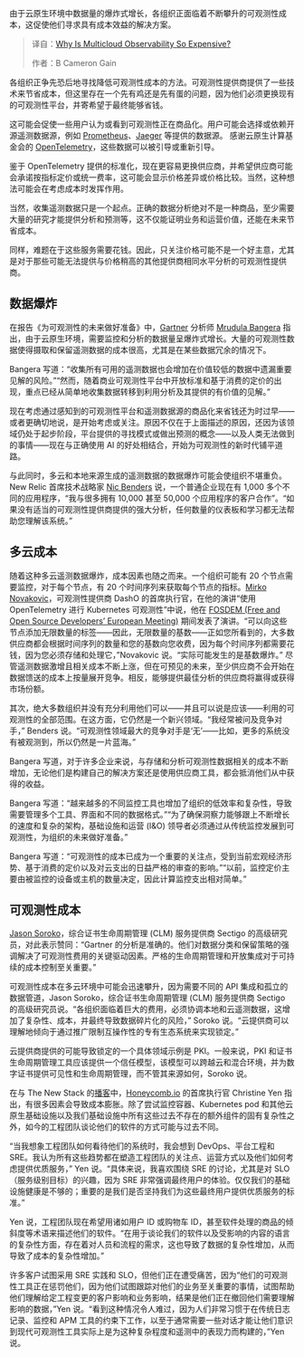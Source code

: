 
<!--
title: 为什么多云可观测性如此昂贵？
cover: https://cdn.thenewstack.io/media/2025/03/7dbf2cb8-money-42955_1280.png
-->

由于云原生环境中数据量的爆炸式增长，各组织正面临着不断攀升的可观测性成本，这促使他们寻求具有成本效益的解决方案。

> 译自：[Why Is Multicloud Observability So Expensive?](https://thenewstack.io/why-is-multicloud-observability-so-expensive/)
> 
> 作者：B Cameron Gain

各组织正争先恐后地寻找降低可观测性成本的方法。可观测性提供商提供了一些技术来节省成本，但这里存在一个先有鸡还是先有蛋的问题，因为他们必须更换现有的可观测性平台，并寄希望于最终能够省钱。

这可能会促使一些用户认为或看到可观测性正在商品化。用户可能会选择或依赖开源遥测数据源，例如 [Prometheus](https://thenewstack.io/creating-a-path-for-prometheus-success/)、[Jaeger](https://thenewstack.io/jaeger-vs-zipkin-battle-of-the-open-source-tracing-tools/) 等提供的数据源。 感谢云原生计算基金会的 [OpenTelemetry](https://thenewstack.io/opentelemetry-whats-new-with-the-second-biggest-cncf-project/)，这些数据可以被引导或重新引导。

鉴于 OpenTelemetry 提供的标准化，现在更容易更换供应商，并希望供应商可能会承诺按指标定价或统一费率，这可能会显示价格差异或价格比较。当然，这种想法可能会在考虑成本时发挥作用。

当然，收集遥测数据只是一个起点。正确的数据分析绝对不是一种商品，至少需要大量的研究才能提供分析和预测等，这不仅能证明业务和运营价值，还能在未来节省成本。

同样，难题在于这些服务需要花钱。因此，只关注价格可能不是一个好主意，尤其是对于那些可能无法提供与价格稍高的其他提供商相同水平分析的可观测性提供商。

## 数据爆炸

在报告《为可观测性的未来做好准备》中，[Gartner](http://www.gartner.com) 分析师 [Mrudula Bangera](https://www.linkedin.com/in/mrudula-bangera-a4989933) 指出，由于云原生环境，需要监控和分析的数据量呈爆炸式增长。大量的可观测性数据使得摄取和保留遥测数据的成本很高，尤其是在某些数据冗余的情况下。

Bangera 写道：“收集所有可用的遥测数据也会增加在价值较低的数据中遗漏重要见解的风险。”“然而，随着商业可观测性平台中开放标准和基于消费的定价的出现，重点已经从简单地收集数据转移到利用分析及其提供的有价值的见解。”

现在考虑通过感知到的可观测性平台和遥测数据源的商品化来省钱还为时过早——或者更确切地说，是开始考虑或关注。原因不仅在于上面描述的原因，还因为该领域仍处于起步阶段，平台提供的寻找模式或做出预测的概念——以及人类无法做到的事情——现在与正确使用 AI 的好处相结合，开始为可观测性的新时代铺平道路。

与此同时，多云和本地来源生成的遥测数据的数据爆炸可能会使组织不堪重负。New Relic 首席技术战略家 [Nic Benders](https://www.linkedin.com/in/benders/) 说，一个普通企业现在有 1,000 多个不同的应用程序，“我与很多拥有 10,000 甚至 50,000 个应用程序的客户合作”。“如果没有适当的可观测性提供商提供的强大分析，任何数量的仪表板和学习都无法帮助您理解该系统。”

## 多云成本

随着这种多云遥测数据爆炸，成本因素也随之而来。一个组织可能有 20 个节点需要监控，对于每个节点，有 20 个时间序列来获取每个节点的指标。[Mirko Novakovic](https://www.linkedin.com/in/mirkonovakovic/?originalSubdomain=de)，可观测性提供商 DashO 的首席执行官，在他的演讲“使用 OpenTelemetry 进行 Kubernetes 可观测性”中说，他在 [FOSDEM (Free and Open Source Developers’ European Meeting)](https://fosdem.org/) 期间发表了演讲。“可以向这些节点添加无限数量的标签——因此，无限数量的基数——正如您所看到的，大多数供应商都会根据时间序列的数量和您的基数向您收费，因为每个时间序列都需要花钱，因为您必须存储和处理它，”Novakovic 说。“实际可能发生的是基数爆炸。”
尽管遥测数据激增且相关成本不断上涨，但在可预见的未来，至少供应商不会开始在数据馈送的成本上按量展开竞争。相反，能够提供最佳分析的供应商将赢得或获得市场份额。

其次，绝大多数组织并没有充分利用他们可以——并且可以说是应该——利用的可观测性的全部范围。在这方面，它仍然是一个新兴领域。“我经常被问及竞争对手，” Benders 说。“可观测性领域最大的竞争对手是‘无’——比如，更多的系统没有被观测到，所以仍然是一片蓝海。”

Bangera 写道，对于许多企业来说，与存储和分析可观测性数据相关的成本不断增加，无论他们是构建自己的解决方案还是使用供应商工具，都会抵消他们从中获得的收益。

Bangera 写道：“越来越多的不同监控工具也增加了组织的低效率和复杂性，导致需要管理多个工具、界面和不同的数据格式。”“为了确保洞察力能够跟上不断增长的速度和复杂的架构，基础设施和运营 (I&O) 领导者必须通过从传统监控发展到可观测性，为组织的未来做好准备。”

Bangera 写道：“可观测性的成本已成为一个重要的关注点，受到当前宏观经济形势、基于消费的定价以及对云支出的日益严格的审查的影响。”“以前，监控定价主要由被监控的设备或主机的数量决定，因此计算监控支出相对简单。”

## 可观测性成本

[Jason Soroko](https://www.sectigo.com/contributors/jason-soroko)，综合证书生命周期管理 (CLM) 服务提供商 Sectigo 的高级研究员，对此表示赞同：“Gartner 的分析是准确的。他们对数据分类和保留策略的强调解决了可观测性费用的关键驱动因素。严格的生命周期管理和开放集成对于可持续的成本控制至关重要。”

可观测性成本在多云环境中可能会迅速攀升，因为需要不同的 API 集成和孤立的数据管道，Jason Soroko，综合证书生命周期管理 (CLM) 服务提供商 Sectigo 的高级研究员说。“各组织面临着巨大的费用，必须协调本地和云遥测数据，这增加了复杂性、成本，并最终导致数据碎片化的风险，” Soroko 说。“云提供商可以理解地倾向于通过推广限制互操作性的专有生态系统来实现锁定。”

云提供商提供的可能导致锁定的一个具体领域示例是 PKI。一般来说，PKI 和证书生命周期管理工具应该提供一个信任模型，该模型可以跨越云和混合环境，并为数字证书提供可见性和生命周期管理，而不管其来源如何，Soroko 说。

在与 The New Stack 的[播客](https://thenewstack.io/whats-driving-the-rising-cost-of-observability/)中，[Honeycomb.io](https://www.honeycomb.io/?utm_content=inline+mention) 的首席执行官 Christine Yen 指出，有很多因素会导致成本膨胀。除了尝试监控容器、Kubernetes pod 和其他云原生基础设施以及我们基础设施中所有这些过去不存在的额外组件的固有复杂性之外，如今的工程团队谈论他们的软件的方式可能与过去不同。

“当我想象工程团队如何看待他们的系统时，我会想到 DevOps、平台工程和 SRE。我认为所有这些趋势都在塑造工程团队的关注点、运营方式以及他们如何考虑提供优质服务，” Yen 说。“具体来说，我喜欢围绕 SRE 的讨论，尤其是对 SLO（服务级别目标）的兴趣，因为 SRE 非常强调最终用户的体验。仅仅我们的基础设施健康是不够的；重要的是我们是否坚持我们为这些最终用户提供优质服务的标准。”

Yen 说，工程团队现在希望用诸如用户 ID 或购物车 ID，甚至软件处理的商品的倾斜度等术语来描述他们的软件。“在用于谈论我们的软件以及受影响的内容的语言的复杂性方面，存在着对人员和流程的需求，这也导致了数据的复杂性增加，从而导致了成本的复杂性增加。”

许多客户试图采用 SRE 实践和 SLO，但他们正在遭受痛苦，因为“他们的可观测性工具正在惩罚他们，因为他们试图跟踪对他们的业务至关重要的事情，试图帮助他们理解给定工程变更的客户影响和业务影响，结果是他们正在撤回他们需要理解影响的数据，”Yen 说。“看到这种情况令人难过，因为人们非常习惯于在传统日志记录、监控和 APM 工具的约束下工作，以至于通常需要一些对话才能让他们意识到现代可观测性工具实际上是为这种复杂程度和遥测中的表现力而构建的，”Yen 说。
